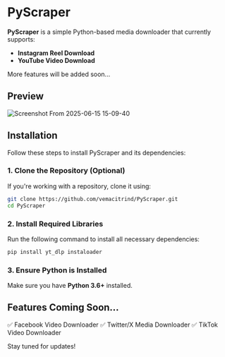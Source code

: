# PyScraper

**PyScraper** is a simple Python-based media downloader that currently supports:
- **Instagram Reel Download** 
- **YouTube Video Download** 

More features will be added soon... 
## Preview
![Screenshot From 2025-06-15 15-09-40](https://github.com/user-attachments/assets/13305d73-56f0-467b-a77f-3ee4bbd02287)

## Installation

Follow these steps to install PyScraper and its dependencies:


### **1. Clone the Repository (Optional)**
If you're working with a repository, clone it using:
```bash
git clone https://github.com/vemacitrind/PyScraper.git
cd PyScraper
```

### **2. Install Required Libraries**
Run the following command to install all necessary dependencies:
```bash
pip install yt_dlp instaloader
```

### **3. Ensure Python is Installed**
Make sure you have **Python 3.6+** installed.


## Features Coming Soon...
✅ Facebook Video Downloader
✅ Twitter/X Media Downloader
✅ TikTok Video Downloader

Stay tuned for updates! 

